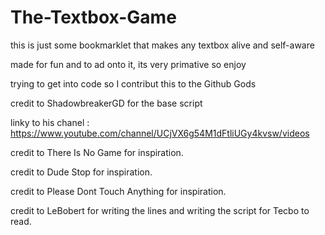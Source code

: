 # The-Textbox-Game


this is just some bookmarklet that makes any textbox alive and self-aware


made for fun and to ad onto it, its very primative so enjoy


trying to get into code so I contribut this to the Github Gods


credit to ShadowbreakerGD for the base script


linky to his chanel : https://www.youtube.com/channel/UCjVX6g54M1dFtliUGy4kvsw/videos


credit to There Is No Game for inspiration.


credit to Dude Stop for inspiration.


credit to Please Dont Touch Anything for inspiration.


credit to LeBobert for writing the lines and writing the script for Tecbo to read.
